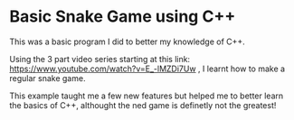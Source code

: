 # Basic Snake Game using C++

This was a basic program I did to better my knowledge of C++.

Using the 3 part video series starting at this link: https://www.youtube.com/watch?v=E_-lMZDi7Uw , I learnt how to make a regular snake game.

This example taught me a few new features but helped me to better learn the basics of C++, althought the ned game is definetly not the greatest!
